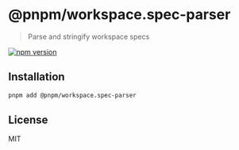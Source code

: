 # @pnpm/workspace.spec-parser

> Parse and stringify workspace specs

[![npm version](https://img.shields.io/npm/v/@pnpm/workspace.spec-parser.svg)](https://www.npmjs.com/package/@pnpm/workspace.spec-parser)

## Installation

```sh
pnpm add @pnpm/workspace.spec-parser
```

## License

MIT
